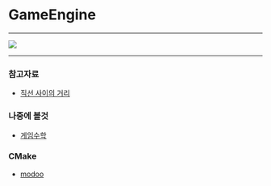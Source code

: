 # GameEngine
- - -

![](https://github.com/Jirung-E/JirungEngine/blob/main/20220529_161112.gif)


- - -
### 참고자료
 - [직선 사이의 거리](https://suhak.tistory.com/470)  

### 나중에 볼것
 - [게임수학](https://rito15.github.io/categories/game-mathematics/)  

### CMake
 - [modoo](https://modoocode.com/332)  
